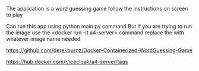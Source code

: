 The application is a word guessing game
follow the instructions on screen to play

Can run this app using python main.py command
But if you are trying to run the image use the <docker run -it a4-server> command
replace the <a4-server> with whatever image name needed

https://github.com/derekburnz/Docker-Containerized-WordGuessing-Game

https://hub.docker.com/r/icecloak/a4-server/tags
